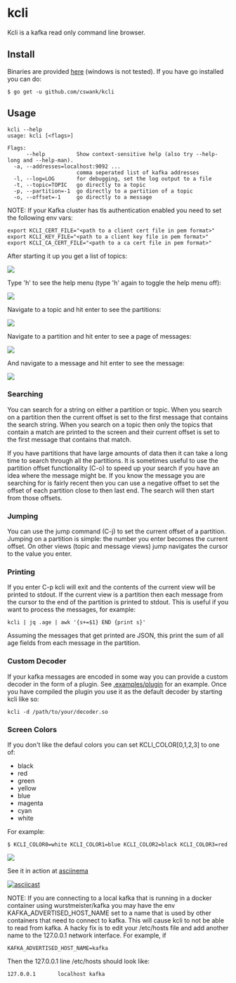 # kcli
Kcli is a kafka read only command line browser.

## Install

Binaries are provided [here](https://github.com/cswank/kcli/releases/tag/1.4.1) (windows
is not tested).  If you have go installed you can do:

    $ go get -u github.com/cswank/kcli

## Usage

	kcli --help
	usage: kcli [<flags>]

	Flags:
	      --help          Show context-sensitive help (also try --help-long and --help-man).
	  -a, --addresses=localhost:9092 ...
	                      comma seperated list of kafka addresses
	  -l, --log=LOG       for debugging, set the log output to a file
	  -t, --topic=TOPIC   go directly to a topic
	  -p, --partition=-1  go directly to a partition of a topic
	  -o, --offset=-1     go directly to a message

NOTE: If your Kafka cluster has tls authentication enabled you need to set the
following env vars:

    export KCLI_CERT_FILE="<path to a client cert file in pem format>"
    export KCLI_KEY_FILE="<path to a client key file in pem format>"
    export KCLI_CA_CERT_FILE="<path to a ca cert file in pem format>"

After starting it up you get a list of topics:

<img src="./docs/one.png"/>

Type 'h' to see the help menu (type 'h' again to toggle the help menu off):

<img src="./docs/two.png"/>

Navigate to a topic and hit enter to see the partitions:

<img src="./docs/three.png"/>

Navigate to a partition and hit enter to see a page of messages:

<img src="./docs/four.png"/>

And navigate to a message and hit enter to see the message:

<img src="./docs/five.png"/>

### Searching
You can search for a string on either a partition or topic.  When you search
on a partition then the current offset is set to the first message that
contains the search string.  When you search on a topic then only the topics
that contain a match are printed to the screen and their current offset is
set to the first message that contains that match.

If you have partitions that have large amounts of data then it can take a
long time to search through all the partitions.  It is sometimes useful
to use the partition offset functionality (C-o) to speed up your
search if you have an idea where the message might be.  If you know the message
you are searching for is fairly recent then you can use a negative offset to set
the offset of each partition close to then last end.  The search will then start
from those offsets.

### Jumping
You can use the jump command (C-j) to set the current offset of a partition.
Jumping on a partition is simple: the number you enter becomes the current offset.
On other views (topic and message views) jump navigates the cursor to the value
you enter.

### Printing
If you enter C-p kcli will exit and the contents of the current view will be printed to
stdout.  If the current view is a partition then each message from the cursor to the end
of the partition is printed to stdout.  This is useful if you want to process the messages,
for example:

    kcli | jq .age | awk '{s+=$1} END {print s}'

Assuming the messages that get printed are JSON, this print the sum of all age fields
from each message in the partition.

### Custom Decoder
If your kafka messages are encoded in some way you can provide a custom decoder
in the form of a plugin.  See [.examples/plugin](./examples/plugin/protobuf.go)
for an example.  Once you have compiled the plugin you use it as the default decoder
by starting kcli like so:

    kcli -d /path/to/your/decoder.so

### Screen Colors

If you don't like the defaul colors you can set KCLI_COLOR[0,1,2,3] to one of:

* black
* red
* green
* yellow
* blue
* magenta
* cyan
* white

For example:

    $ KCLI_COLOR0=white KCLI_COLOR1=blue KCLI_COLOR2=black KCLI_COLOR3=red

<img src="./docs/six.png"/>

See it in action at [asciinema](https://asciinema.org/a/wTeIxxlIhgQzSQv9mIAG689sP)

[![asciicast](https://asciinema.org/a/wTeIxxlIhgQzSQv9mIAG689sP.png)](https://asciinema.org/a/wTeIxxlIhgQzSQv9mIAG689sP)

NOTE: If you are connecting to a local kafka that is running in a docker container
using wurstmeister/kafka you may have the env KAFKA_ADVERTISED_HOST_NAME set to
a name that is used by other containers that need to connect to kafka.  This will
cause kcli to not be able to read from kafka.  A hacky fix is to edit your /etc/hosts
file and add another name to the 127.0.0.1 network interface.  For example, if

    KAFKA_ADVERTISED_HOST_NAME=kafka

Then the 127.0.0.1 line /etc/hosts should look like:

    127.0.0.1       localhost kafka

